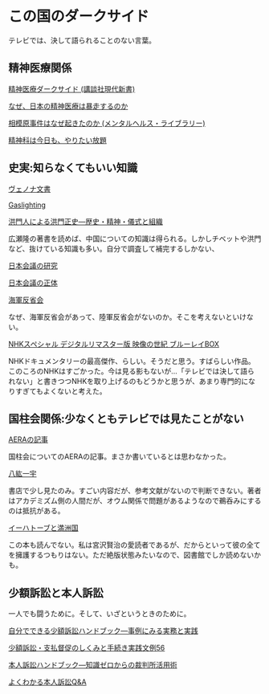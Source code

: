 # この国のダークサイド

テレビでは、決して語られることのない言葉。

## 精神医療関係

[精神医療ダークサイド (講談社現代新書)](https://www.amazon.co.jp/%E7%B2%BE%E7%A5%9E%E5%8C%BB%E7%99%82%E3%83%80%E3%83%BC%E3%82%AF%E3%82%B5%E3%82%A4%E3%83%89-%E8%AC%9B%E8%AB%87%E7%A4%BE%E7%8F%BE%E4%BB%A3%E6%96%B0%E6%9B%B8-%E4%BD%90%E8%97%A4-%E5%85%89%E5%B1%95/dp/4062882310/ref=sr_1_1?__mk_ja_JP=%E3%82%AB%E3%82%BF%E3%82%AB%E3%83%8A&crid=2QI1BLP91J5WK&keywords=%E7%B2%BE%E7%A5%9E%E5%8C%BB%E7%99%82%E3%83%80%E3%83%BC%E3%82%AF%E3%82%B5%E3%82%A4%E3%83%89&qid=1572768612&s=books&sprefix=%E7%B2%BE%E7%A5%9E%E5%8C%BB%E7%99%82%2Cstripbooks%2C355&sr=1-1)

[なぜ、日本の精神医療は暴走するのか](https://www.amazon.co.jp/%E3%81%AA%E3%81%9C%E3%80%81%E6%97%A5%E6%9C%AC%E3%81%AE%E7%B2%BE%E7%A5%9E%E5%8C%BB%E7%99%82%E3%81%AF%E6%9A%B4%E8%B5%B0%E3%81%99%E3%82%8B%E3%81%AE%E3%81%8B-%E4%BD%90%E8%97%A4-%E5%85%89%E5%B1%95/dp/4065141729/ref=sr_1_2?__mk_ja_JP=%E3%82%AB%E3%82%BF%E3%82%AB%E3%83%8A&crid=2QI1BLP91J5WK&keywords=%E7%B2%BE%E7%A5%9E%E5%8C%BB%E7%99%82%E3%83%80%E3%83%BC%E3%82%AF%E3%82%B5%E3%82%A4%E3%83%89&qid=1572768612&s=books&sprefix=%E7%B2%BE%E7%A5%9E%E5%8C%BB%E7%99%82%2Cstripbooks%2C355&sr=1-2)

[相模原事件はなぜ起きたのか (メンタルヘルス・ライブラリー)](https://www.amazon.co.jp/%E7%9B%B8%E6%A8%A1%E5%8E%9F%E4%BA%8B%E4%BB%B6%E3%81%AF%E3%81%AA%E3%81%9C%E8%B5%B7%E3%81%8D%E3%81%9F%E3%81%AE%E3%81%8B-%E3%83%A1%E3%83%B3%E3%82%BF%E3%83%AB%E3%83%98%E3%83%AB%E3%82%B9%E3%83%BB%E3%83%A9%E3%82%A4%E3%83%96%E3%83%A9%E3%83%AA%E3%83%BC-%E4%BA%95%E5%8E%9F-%E8%A3%95/dp/482650683X/ref=sr_1_9?__mk_ja_JP=%E3%82%AB%E3%82%BF%E3%82%AB%E3%83%8A&crid=3GWTYCZ3JXT34&keywords=%E7%9B%B8%E6%A8%A1%E5%8E%9F%E4%BA%8B%E4%BB%B6&qid=1572768971&s=books&sprefix=%E7%9B%B8%E6%A8%A1%E5%8E%9F%2Cstripbooks%2C340&sr=1-9)

[精神科は今日も、やりたい放題](https://www.amazon.co.jp/%E7%B2%BE%E7%A5%9E%E7%A7%91%E3%81%AF%E4%BB%8A%E6%97%A5%E3%82%82%E3%80%81%E3%82%84%E3%82%8A%E3%81%9F%E3%81%84%E6%94%BE%E9%A1%8C-%E5%8C%BB%E8%80%85%E3%81%8C%E6%95%99%E3%81%88%E3%82%8B%E3%80%81%E9%81%8E%E6%BF%80%E3%81%AA%E3%81%8C%E3%82%89%E3%82%82%E5%A4%A7%E5%88%87%E3%81%AA%E8%A9%B1-PHP%E6%96%87%E5%BA%AB-%E5%86%85%E6%B5%B7-%E8%81%A1/dp/4569768504/ref=sr_1_1?__mk_ja_JP=%E3%82%AB%E3%82%BF%E3%82%AB%E3%83%8A&crid=1I95S9AEBTGV9&keywords=%E7%B2%BE%E7%A5%9E%E7%A7%91%E5%8C%BB%E3%81%AF%E4%BB%8A%E6%97%A5%E3%82%82%E3%82%84%E3%82%8A%E3%81%9F%E3%81%84%E6%94%BE%E9%A1%8C&qid=1572769097&s=books&sprefix=%E7%B2%BE%E7%A5%9E%E7%A7%91%E5%8C%BB%2Cstripbooks%2C380&sr=1-1)

## 史実:知らなくてもいい知識

[ヴェノナ文書](https://www.amazon.co.jp/%E3%83%B4%E3%82%A7%E3%83%8E%E3%83%8A-%E8%A7%A3%E8%AA%AD%E3%81%95%E3%82%8C%E3%81%9F%E3%82%BD%E9%80%A3%E3%81%AE%E6%9A%97%E5%8F%B7%E3%81%A8%E3%82%B9%E3%83%91%E3%82%A4%E6%B4%BB%E5%8B%95-%E3%82%B8%E3%83%A7%E3%83%B3%E3%83%BB%E3%82%A2%E3%83%BC%E3%83%AB%E3%83%BB%E3%83%98%E3%82%A4%E3%83%B3%E3%82%BA/dp/4594083072/ref=sr_1_1?__mk_ja_JP=%E3%82%AB%E3%82%BF%E3%82%AB%E3%83%8A&crid=QZ7PVKHTMIW3&keywords=%E3%83%B4%E3%82%A7%E3%83%8E%E3%83%8A%E6%96%87%E6%9B%B8&qid=1572769185&s=books&sprefix=%E3%83%B4%E3%82%A7%E3%83%8E%E3%83%8A%2Cstripbooks%2C323&sr=1-1)

[Gaslighting](https://www.amazon.co.jp/Gaslighting-Drive-Your-Enemies-Crazy/dp/1559501138)

[洪門人による洪門正史―歴史・精神・儀式と組織](https://www.amazon.co.jp/%E6%B4%AA%E9%96%80%E4%BA%BA%E3%81%AB%E3%82%88%E3%82%8B%E6%B4%AA%E9%96%80%E6%AD%A3%E5%8F%B2%E2%80%95%E6%AD%B4%E5%8F%B2%E3%83%BB%E7%B2%BE%E7%A5%9E%E3%83%BB%E5%84%80%E5%BC%8F%E3%81%A8%E7%B5%84%E7%B9%94-%E5%AE%89%E9%83%A8-%E8%8B%B1%E6%A8%B9/dp/476465105X/ref=sr_1_2?__mk_ja_JP=%E3%82%AB%E3%82%BF%E3%82%AB%E3%83%8A&keywords=%E6%B4%AA%E9%96%80&qid=1572769703&s=books&sr=1-2)

広瀬隆の著書を読めば、中国についての知識は得られる。しかしチベットや洪門など、抜けている知識も多い。自分で調査して補完するしかない、

[日本会議の研究](https://www.amazon.co.jp/%E6%97%A5%E6%9C%AC%E4%BC%9A%E8%AD%B0%E3%81%AE%E7%A0%94%E7%A9%B6-%E6%89%B6%E6%A1%91%E7%A4%BE%E6%96%B0%E6%9B%B8-%E8%8F%85%E9%87%8E-%E5%AE%8C/dp/4594074766)

[日本会議の正体](https://www.amazon.co.jp/%E6%97%A5%E6%9C%AC%E4%BC%9A%E8%AD%B0%E3%81%AE%E6%AD%A3%E4%BD%93-%E5%B9%B3%E5%87%A1%E7%A4%BE%E6%96%B0%E6%9B%B8-%E9%9D%92%E6%9C%A8%E7%90%86/dp/458285818X/ref=pd_bxgy_14_img_2/357-9230856-5844050?_encoding=UTF8&pd_rd_i=458285818X&pd_rd_r=e1a19b93-53c8-43ff-864d-6d038cf71344&pd_rd_w=ESsVD&pd_rd_wg=8z0JN&pf_rd_p=b25bd748-082b-4f2a-b724-125316a35a9c&pf_rd_r=GTQDX6CM9T70AKSTT1SY&psc=1&refRID=GTQDX6CM9T70AKSTT1SY)

[海軍反省会](https://www.amazon.co.jp/%E8%A8%BC%E8%A8%80%E9%8C%B2-%E6%B5%B7%E8%BB%8D%E5%8F%8D%E7%9C%81%E4%BC%9A-%E6%88%B8%E9%AB%98-%E4%B8%80%E6%88%90/dp/4569709702)

なぜ、海軍反省会があって、陸軍反省会がないのか。そこを考えないといけない。

[NHKスペシャル デジタルリマスター版 映像の世紀 ブルーレイBOX](https://www.amazon.co.jp/NHK%E3%82%B9%E3%83%9A%E3%82%B7%E3%83%A3%E3%83%AB-%E3%83%87%E3%82%B8%E3%82%BF%E3%83%AB%E3%83%AA%E3%83%9E%E3%82%B9%E3%82%BF%E3%83%BC%E7%89%88-%E6%98%A0%E5%83%8F%E3%81%AE%E4%B8%96%E7%B4%80-%E3%83%96%E3%83%AB%E3%83%BC%E3%83%AC%E3%82%A4BOX-Blu-ray/dp/B015GLC4P6/ref=sr_1_3?__mk_ja_JP=%E3%82%AB%E3%82%BF%E3%82%AB%E3%83%8A&keywords=%E6%98%A0%E5%83%8F%E3%81%AE%E4%B8%96%E7%B4%80&qid=1572774015&s=dvd&sr=1-3)

NHKドキュメンタリーの最高傑作、らしい。そうだと思う。すばらしい作品。このころのNHKはすごかった。今は見る影もないが…「テレビでは決して語られない」と書きつつNHKを取り上げるのもどうかと思うが、あまり専門的になりすぎてもよくないと考えた。

## 国柱会関係:少なくともテレビでは見たことがない

[AERAの記事](https://dot.asahi.com/aera/2017050200020.html)

国柱会についてのAERAの記事。まさか書いているとは思わなかった。

[八紘一宇 ](https://www.amazon.co.jp/%E5%85%AB%E7%B4%98%E4%B8%80%E5%AE%87-%E6%97%A5%E6%9C%AC%E5%85%A8%E4%BD%93%E3%82%92%E7%AA%81%E3%81%8D%E5%8B%95%E3%81%8B%E3%81%97%E3%81%9F%E5%AE%97%E6%95%99%E6%80%9D%E6%83%B3%E3%81%AE%E6%AD%A3%E4%BD%93-%E5%B9%BB%E5%86%AC%E8%88%8E%E6%96%B0%E6%9B%B8-%E5%B3%B6%E7%94%B0-%E8%A3%95%E5%B7%B3/dp/4344983831)

書店で少し見たのみ。すごい内容だが、参考文献がないので判断できない。著者はアカデミズム側の人間だが、オウム関係で問題があるようなので鵜呑みにするのは抵抗がある。


[イーハトーブと満洲国](https://www.amazon.co.jp/%E3%82%A4%E3%83%BC%E3%83%8F%E3%83%88%E3%83%BC%E3%83%96%E3%81%A8%E6%BA%80%E6%B4%B2%E5%9B%BD%E2%80%95%E5%AE%AE%E6%B2%A2%E8%B3%A2%E6%B2%BB%E3%81%A8%E7%9F%B3%E5%8E%9F%E8%8E%9E%E7%88%BE%E3%81%8C%E6%8F%8F%E3%81%84%E3%81%9F%E7%90%86%E6%83%B3%E9%83%B7-%E5%AE%AE%E4%B8%8B-%E9%9A%86%E4%BA%8C/dp/456969246X)

この本も読んでない。私は宮沢賢治の愛読者であるが、だからといって彼の全てを擁護するつもりはない。ただ絶版状態みたいなので、図書館でしか読めないかも。

## 少額訴訟と本人訴訟

一人でも闘うために。そして、いざというときのために。

[自分でできる少額訴訟ハンドブック―事例にみる実務と実践](https://www.amazon.co.jp/%E8%87%AA%E5%88%86%E3%81%A7%E3%81%A7%E3%81%8D%E3%82%8B%E5%B0%91%E9%A1%8D%E8%A8%B4%E8%A8%9F%E3%83%8F%E3%83%B3%E3%83%89%E3%83%96%E3%83%83%E3%82%AF%E2%80%95%E4%BA%8B%E4%BE%8B%E3%81%AB%E3%81%BF%E3%82%8B%E5%AE%9F%E5%8B%99%E3%81%A8%E5%AE%9F%E8%B7%B5-%E8%A3%81%E5%88%A4%E3%82%A6%E3%82%A9%E3%83%83%E3%83%81%E3%83%B3%E3%82%B0%E5%B8%82%E6%B0%91%E3%81%AE%E4%BC%9A/dp/4817844736/ref=sr_1_2?__mk_ja_JP=%E3%82%AB%E3%82%BF%E3%82%AB%E3%83%8A&keywords=%E5%B0%91%E9%A1%8D%E8%A8%B4%E8%A8%9F&qid=1572768492&s=books&sr=1-2)

[少額訴訟・支払督促のしくみと手続き実践文例56](https://www.amazon.co.jp/%E5%B0%91%E9%A1%8D%E8%A8%B4%E8%A8%9F%E3%83%BB%E6%94%AF%E6%89%95%E7%9D%A3%E4%BF%83%E3%81%AE%E3%81%97%E3%81%8F%E3%81%BF%E3%81%A8%E6%89%8B%E7%B6%9A%E3%81%8D%E5%AE%9F%E8%B7%B5%E6%96%87%E4%BE%8B56-%E3%81%99%E3%81%90%E3%81%AB%E5%BD%B9%E7%AB%8B%E3%81%A4-%E5%AE%89%E9%83%A8-%E9%AB%98%E6%A8%B9/dp/4384045697/ref=sr_1_14?__mk_ja_JP=%E3%82%AB%E3%82%BF%E3%82%AB%E3%83%8A&keywords=%E6%94%AF%E6%89%95%E7%9D%A3%E4%BF%83&qid=1572830113&s=books&sr=1-14)

[本人訴訟ハンドブック―知識ゼロからの裁判所活用術](https://www.amazon.co.jp/%E6%9C%AC%E4%BA%BA%E8%A8%B4%E8%A8%9F%E3%83%8F%E3%83%B3%E3%83%89%E3%83%96%E3%83%83%E3%82%AF%E2%80%95%E7%9F%A5%E8%AD%98%E3%82%BC%E3%83%AD%E3%81%8B%E3%82%89%E3%81%AE%E8%A3%81%E5%88%A4%E6%89%80%E6%B4%BB%E7%94%A8%E8%A1%93-%E7%9F%A2%E9%87%8E-%E8%BC%9D%E9%9B%84/dp/4846114171)

[よくわかる本人訴訟Q&A](https://www.amazon.co.jp/%E3%82%88%E3%81%8F%E3%82%8F%E3%81%8B%E3%82%8B%E6%9C%AC%E4%BA%BA%E8%A8%B4%E8%A8%9FQ-%E6%96%B0%E9%8A%80%E5%BA%A7%E6%B3%95%E5%BE%8B%E4%BA%8B%E5%8B%99%E6%89%80/dp/4587216755/ref=pd_bxgy_14_img_2/357-9230856-5844050?_encoding=UTF8&pd_rd_i=4587216755&pd_rd_r=c35249e8-478d-4517-85ef-ac09009a2e92&pd_rd_w=zrIBz&pd_rd_wg=1QwCP&pf_rd_p=b25bd748-082b-4f2a-b724-125316a35a9c&pf_rd_r=MQW3SGVSDHQX1Q0PRXVT&psc=1&refRID=MQW3SGVSDHQX1Q0PRXVT)

